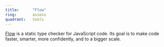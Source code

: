 ```yaml
---
title:      "Flow"
ring:       assess
quadrant:   tools
---
```


[Flow](https://flow.org/) is a static type checker for JavaScript code. Its goal is to make code faster, smarter, 
more confidently, and to a bigger scale.